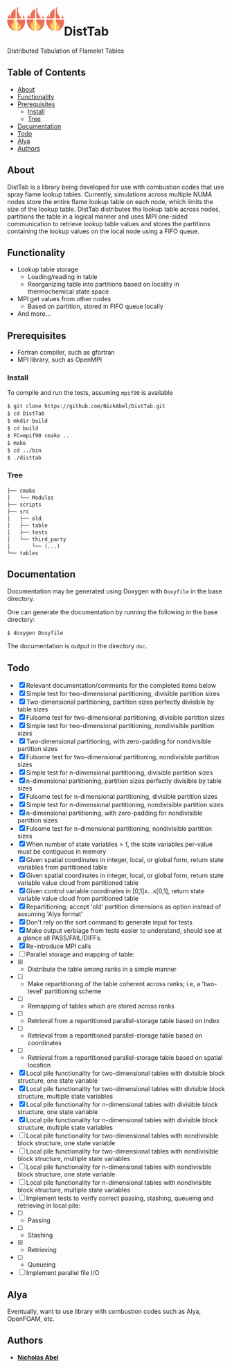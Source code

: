 <img src="disttab-logo.png" align="left" />

# DistTab

Distributed Tabulation of Flamelet Tables

## Table of Contents

* [About](#about)
* [Functionality](#functionality)
* [Prerequisites](#prerequisites)
  * [Install](#install)
  * [Tree](#tree)
* [Documentation](#documentation)
* [Todo](#todo)
* [Alya](#alya)
* [Authors](#authors)

## About

DistTab is a library being developed for use with combustion codes that use spray flame lookup tables. Currently, simulations across multiple NUMA nodes store the entire flame lookup table on each node, which limits the size of the lookup table. DistTab distributes the lookup table across nodes, partitions the table in a logical manner and uses MPI one-sided communication to retrieve lookup table values and stores the partitions containing the lookup values on the local node using a FIFO queue.

## Functionality

* Lookup table storage
  * Loading/reading in table
  * Reorganizing table into partitions based on locality in thermochemical state space
* MPI get values from other nodes
  * Based on partition, stored in FIFO queue locally
* And more...

## Prerequisites

* Fortran compiler, such as gfortran
* MPI library, such as OpenMPI

### Install

To compile and run the tests, assuming ``mpif90`` is available

```sh
$ git clone https://github.com/NickAbel/DistTab.git
$ cd DistTab
$ mkdir build
$ cd build
$ FC=mpif90 cmake ..
$ make
$ cd ../bin
$ ./disttab
```


### Tree

```text
├── cmake
│   └── Modules
├── scripts
├── src
│   ├── old
│   ├── table
│   ├── tests
│   └── third_party
│       └── (...)
└── tables
```

## Documentation

Documentation may be generated using Doxygen with `Doxyfile` in the base directory.

One can generate the documentation by running the following in the base directory:

```sh
$ doxygen Doxyfile
```

The documentation is output in the directory `doc`.

## Todo

- [x] Relevant documentation/comments for the completed items below
- [x] Simple test for two-dimensional partitioning, divisible partition sizes
- [x] Two-dimensional partitioning, partition sizes perfectly divisible by table sizes
- [x] Fulsome test for two-dimensional partitioning, divisible partition sizes
- [x] Simple test for two-dimensional partitioning, nondivisible partition sizes
- [x] Two-dimensional partitioning, with zero-padding for nondivisible partition sizes
- [x] Fulsome test for two-dimensional partitioning, nondivisible partition sizes
- [x] Simple test for n-dimensional partitioning, divisible partition sizes
- [x] n-dimensional partitioning, partition sizes perfectly divisible by table sizes
- [x] Fulsome test for n-dimensional partitioning, divisible partition sizes
- [x] Simple test for n-dimensional partitioning, nondivisible partition sizes
- [x] n-dimensional partitioning, with zero-padding for nondivisible partition sizes
- [x] Fulsome test for n-dimensional partitioning, nondivisible partition sizes
- [x] When number of state variables > 1, the state variables per-value must be contiguous in memory
- [x] Given spatial coordinates in integer, local, or global form, return state variables from partitioned table
- [x] Given spatial coordinates in integer, local, or global form, return state variable value cloud from partitioned table
- [x] Given control variable coordinates in [0,1]x...x[0,1], return state variable value cloud from partitioned table
- [x] Repartitioning; accept 'old' partition dimensions as option instead of assuming 'Alya format'
- [x] Don't rely on the sort command to generate input for tests
- [x] Make output verbiage from tests easier to understand, should see at a glance all PASS/FAIL/DIFFs.
- [x] Re-introduce MPI calls
- [ ] Parallel storage and mapping of table:
- [x] - Distribute the table among ranks in a simple manner
- [ ] - Make repartitioning of the table coherent across ranks; i.e, a 'two-level' partitioning scheme
- [ ] - Remapping of tables which are stored across ranks
- [ ] - Retrieval from a repartitioned parallel-storage table based on index
- [ ] - Retrieval from a repartitioned parallel-storage table based on coordinates
- [ ] - Retrieval from a repartitioned parallel-storage table based on spatial location
- [x] Local pile functionality for two-dimensional tables with divisible block structure, one state variable
- [x] Local pile functionality for two-dimensional tables with divisible block structure, multiple state variables
- [x] Local pile functionality for n-dimensional tables with divisible block structure, one state variable
- [x] Local pile functionality for n-dimensional tables with divisible block structure, multiple state variables
- [ ] Local pile functionality for two-dimensional tables with nondivisible block structure, one state variable
- [ ] Local pile functionality for two-dimensional tables with nondivisible block structure, multiple state variables
- [ ] Local pile functionality for n-dimensional tables with nondivisible block structure, one state variable
- [ ] Local pile functionality for n-dimensional tables with nondivisible block structure, multiple state variables
- [ ] Implement tests to verify correct passing, stashing, queueing and retrieving in local pile: 
- [ ] - Passing
- [ ] - Stashing
- [x] - Retrieving
- [ ] - Queueing
- [ ] Implement parallel file I/O

## Alya

Eventually, want to use library with combustion codes such as Alya, OpenFOAM, etc.

## Authors

* [**Nicholas Abel**](https://github.com/NickAbel) 
